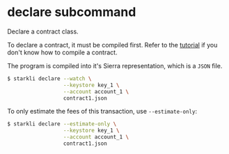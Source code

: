 # declare subcommand

Declare a contract class.

To declare a contract, it must be compiled first. Refer to the
[tutorial](../cairolang-tutos/starkli-101.md) if you don't know how to compile a contract.

The program is compiled into it's Sierra representation, which is a `JSON` file.

```bash
$ starkli declare --watch \
                  --keystore key_1 \
                  --account account_1 \
                  contract1.json
```

To only estimate the fees of this transaction, use `--estimate-only`:

```bash
$ starkli declare --estimate-only \
                  --keystore key_1 \
                  --account account_1 \
                  contract1.json
```
